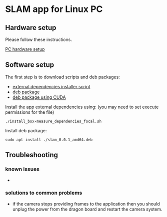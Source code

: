 # SLAM app for Linux PC
## Hardware setup
Please follow these instructions.

[PC hardware setup](https://wiki.analog.com/resources/eval/user-guides/ad-96tof1-ebz/ug_linux)

## Software setup

The first step is to download scripts and deb packages:
- [external dependencies installer script](https://github.com/robotics-ai/tof_process_public/blob/main/slam/PC/install_slam_dependencies_focal.sh)
- [deb package](https://github.com/robotics-ai/tof_process_public/blob/main/slam/PC/slam_0.0.1_amd64.deb)
- [deb package using CUDA](https://github.com/robotics-ai/tof_process_public/blob/main/slam/PC/slam_0.0.1_amd64_cuda.deb)

Install the app external dependencies using: (you may need to set execute permissions for the file)
```
./install_box-measure_dependencies_focal.sh
```

Install deb package:
```
sudo apt install ./slam_0.0.1_amd64.deb
```
## Troubleshooting
### known issues
-
### solutions to common problems
- if the camera stops providing frames to the application then you should unplug the power from the dragon board and restart the camera system.
